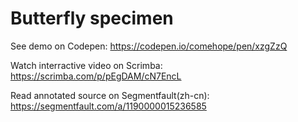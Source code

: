 # Butterfly specimen

See demo on Codepen: https://codepen.io/comehope/pen/xzgZzQ

Watch interractive video on Scrimba: https://scrimba.com/p/pEgDAM/cN7EncL

Read annotated source on Segmentfault(zh-cn): https://segmentfault.com/a/1190000015236585